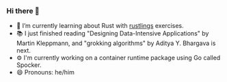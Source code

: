 ### Hi there 👋

- 🌱 I’m currently learning about Rust with [rustlings](https://github.com/rust-lang/rustlings) exercises.
- 📚 I just finished reading "Designing Data-Intensive Applications" by Martin Kleppmann, and "grokking algorithms" by Aditya Y. Bhargava is next.
- ⚙️ I'm currently working on a container runtime package using Go called Spocker.
- 😄 Pronouns: he/him
